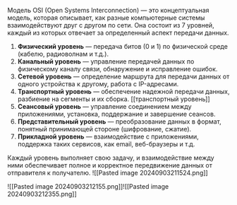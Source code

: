 
Модель OSI (Open Systems Interconnection) — это концептуальная модель, которая описывает, как разные компьютерные системы взаимодействуют друг с другом по сети. Она состоит из 7 уровней, каждый из которых отвечает за определенный аспект передачи данных.

1. **Физический уровень** — передача битов (0 и 1) по физической среде (кабелю, радиоволнам и т.д.).
2. **Канальный уровень** — управление передачей данных по физическому каналу связи, обнаружение и исправление ошибок.
3. **Сетевой уровень** — определение маршрута для передачи данных от одного устройства к другому, работа с IP-адресами.
4. **Транспортный уровень** — обеспечение надежной передачи данных, разбиение на сегменты и их сборка.  [[транспортный уровень]]
5. **Сеансовый уровень** — управление соединением между приложениями, установка, поддержание и завершение сеансов.
6. **Представительный уровень** — преобразование данных в формат, понятный принимающей стороне (шифрование, сжатие).
7. **Прикладной уровень** — взаимодействие с приложениями, поддержка таких сервисов, как email, веб-браузеры и т.д.

Каждый уровень выполняет свою задачу, и взаимодействие между ними обеспечивает полное и корректное передвижение данных от отправителя к получателю.
![[Pasted image 20240903211524.png]]


![[Pasted image 20240903212155.png]]![[Pasted image 20240903212355.png]]